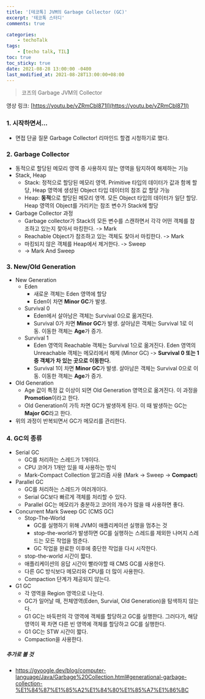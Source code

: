 ```yaml
---
title: '[테코톡] JVM의 Garbage Collector (GC)'
excerpt: '테코톡 스터디'
comments: true

categories:
    - techoTalk
tags:
    - [techo talk, TIL]
toc: true
toc_sticky: true
date: 2021-08-28 13:00:00 -0400
last_modified_at: 2021-08-28T13:00:00+08:00
---
```


> 코즈의 Garbage JVM의 Collector

영상 링크: [https://youtu.be/vZRmCbl871I](https://youtu.be/vZRmCbl871I)

### 1. 시작하면서...
- 면접 단골 질문 Garbage Collector! 리마인드 할겸 시청하기로 했다.

### 2. Garbage Collector
- 동적으로 할당된 메모리 영역 중 사용하지 않는 영역을 탐지하여 해제하는 기능
- Stack, Heap
  - Stack: 정적으로 할당된 메모리 영역. Primitive 타입의 데이터가 값과 함께 할당, Heap 영역에 생성된 Object 타입 데이터의 참조 값 할당 가능
  - Heap: **동적**으로 할당된 메모리 영역. 모든 Object 타입의 데이터가 일단 할당. Heap 영역의 Object를 가리키는 참조 변수가 Stack에 할당
- Garbage Collector 과정
  - Garbage collector가 Stack의 모든 변수를 스캔하면서 각각 어떤 객체를 참조하고 있는지 찾아서 마킹한다. -> Mark
  - Reachable Object가 참조하고 있는 객체도 찾아서 마킹한다. -> Mark
  - 마킹되지 않은 객체를 Heap에서 제거한다. -> Sweep
  - -> Mark And Sweep
### 3. New/Old Generation
- New Generation
  - Eden
    - 새로운 객체는 Eden 영역에 할당
    - Eden이 차면 **Minor GC**가 발생.
  - Survival 0
    - Eden에서 살아남은 객체는 Survival 0으로 옮겨진다.
    - Survival 0가 차면 **Minor GC**가 발생. 살아남은 객체는 Survival 1로 이동. 이동한 객체는 **Age**가 증가.
  - Survival 1
    - Eden 영역의 Reachable 객체는 Survival 1으로 옮겨진다. Eden 영역의 Unreachable 객체는 메모리에서 해제 (Minor GC) -> **Survival 0 또는 1 중 객체가 차 있는 곳으로 이동한다.**
    - Survival 1이 차면 **Minor GC**가 발생. 살아남은 객체는 Survival 0으로 이동. 이동한 객체는 **Age**가 증가.
- Old Generation
  - Age 값이 특정 값 이상이 되면 Old Generation 영역으로 옮겨진다. 이 과정을 **Promotion**이라고 한다. 
  - Old Generation이 가득 차면 GC가 발생하게 된다. 이 때 발생하는 GC는 **Major GC**라고 한다.
- 위의 과정이 반복되면서 GC가 메모리를 관리한다.

### 4. GC의 종류
- Serial GC
  - GC를 처리하는 스레드가 1개이다.
  - CPU 코어가 1개만 있을 때 사용하는 방식
  - Mark-Compact Collection 알고리즘 사용 (Mark -> Sweep -> **Compact**)
- Parallel GC
  - GC를 처리하는 스레드가 여러개이다.
  - Serial GC보다 빠르게 객체를 처리할 수 있다.
  - Parallel GC는 메모리가 충분하고 코어의 개수가 많을 때 사용하면 좋다.
- Concurrent Mark Sweep GC (CMS GC)
  - Stop-The-World
    - GC를 실행하기 위해 JVM이 애플리케이션 실행을 멈추는 것
    - stop-the-world가 발생하면 GC를 실행하는 스레드를 제외한 나머지 스레드는 모든 작업을 멈춘다.
    - GC 작업을 완료한 이후에 중단한 작업을 다시 시작한다.
  - stop-the-world 시간이 짧다.
  - 애플리케이션의 응답 시간이 빨라야할 때 CMS GC를 사용한다.
  - 다른 GC 방식보다 메모리와 CPU를 더 많이 사용한다.
  - Compaction 단계가 제공되지 않는다.
- G1 GC
  - 각 영역을 Region 영역으로 나눈다.
  - GC가 일어날 때, 전체영역(Eden, Survial, Old Generation)을 탐색하지 않는다.
  - G1 GC는 바둑판의 각 영역에 객체를 할당하고 GC를 실행한다. 그러다가, 해당 영역이 꽉 차면 다른 빈 영역에 객체를 할당하고 GC를 실행한다.
  - G1 GC는 STW 시간이 짧다.
  - Compaction을 사용한다.


##### 추가로 볼 것
- https://gyoogle.dev/blog/computer-language/Java/Garbage%20Collection.html#generational-garbage-collection-%E1%84%87%E1%85%A2%E1%84%80%E1%85%A7%E1%86%BC